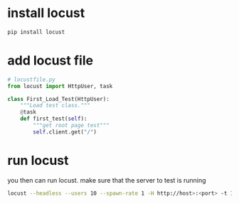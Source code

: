 # install locust
```sh
pip install locust
```
# add locust file
```python
# locustfile.py
from locust import HttpUser, task

class First_Load_Test(HttpUser):
	"""Load test class."""
    @task
    def first_test(self):
		"""get root page test"""
        self.client.get("/")
```
# run locust
you then can run locust. make sure that the server to test is running
```sh
locust --headless --users 10 --spawn-rate 1 -H http://host>:<port> -t 15s --only-summary
```